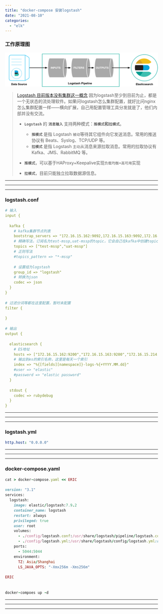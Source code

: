 ```yaml
---
title: "docker-compose 安装logstash"
date: "2021-08-10"
categories: 
  - "elk"
---
```


### 工作原理图

[![](images/Logstash.png)](http://qiniu.dev-share.top/image/Logstash.png)

> [Logstash 目前版本没有集群这一概念](https://elasticsearch.cn/question/5399) 因为logstash至少到目前为止，都是一个无状态的流处理软件。如果问logstash怎么集群配置，就好比问nginx怎么集群配置一样——横向扩展，自己用配置管理工具分发就是了，他们内部并没有交流。
> 
> - **`Logstash`** 的 **`消息输入`** 支持两种模式：**`推模式`和`拉模式`**。
>     - **`推模式`** 是指 Logstash `被动`等待其它组件向它发送消息。常用的推送协议有 Beats、Syslog、TCP/UDP 等。
>     - **`拉模式`** 是指 Logstash `主动`从消息来源拉取消息。常用的拉取协议有 Kafka、JMS、RabbitMQ 等。
> - **`推模式`**，可以基于HAProxy+Keepalive实现`负载均衡+高可用`实现
>     
> - **`拉模式`**，目前只能独立拉取数据源信息。

* * *

* * *

* * *

### logstash.conf

```yaml
# 输入
input {

  kafka {
    # kafka集群节点列表
    bootstrap_servers => "172.16.15.162:9092,172.16.15.163:9092,172.16.15.214:9092"
    # 精确写法，订阅名为test-mssp,uat-mssp的topic，它会自己在kafka中创建topic
    topics => ["test-mssp","uat-mssp"]
    # 正则写法
    #topics_pattern => "*-mssp"

    # 设置组为logstash
    group_id => "logstash"
    # 转换为json
    codec => json
  }
}

# 过滤分词等都在这里配置，暂时未配置
filter {

}

# 输出
output {

  elasticsearch {
    # ES地址
    hosts => ["172.16.15.162:9200","172.16.15.163:9200","172.16.15.214:9200"]
    # 输出到es的索引名称，这里是每天一个索引
    index => "%{[fields][namespace]}-logs-%{+YYYY.MM.dd}"
    #user => "elastic"
    #password => "elastic password"
  }

  stdout {
    codec => rubydebug
  }
}

```

* * *

* * *

* * *

### logstash.yml

```yaml
http.host: "0.0.0.0"
```

* * *

* * *

* * *

### docker-compose.yaml

```ruby
cat > docker-compose.yaml << ERIC

version: "3.1"
services:
  logstash:
    image: elastic/logstash:7.9.2
    container_name: logstash
    restart: always
    privileged: true
    user: root
    volumes:
      - ./config/logstash.conf:/usr/share/logstash/pipeline/logstash.conf:rw
      - ./config/logstash.yml:/usr/share/logstash/config/logstash.yml:rw
    ports:
      - 5044:5044
    environment:
      TZ: Asia/Shanghai
      LS_JAVA_OPTS: "-Xmx256m -Xms256m"

ERIC


docker-compoes up -d

```

* * *

* * *

* * *
